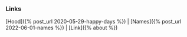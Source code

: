 ### Links

[Hood]({% post_url 2020-05-29-happy-days %}) |
[Names]({% post_url 2022-06-01-names %}) | [Link]({%  about %})